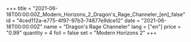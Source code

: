 +++
title = "2021-06-18T00:00:00Z_Modern_Horizons_2_Dragon's_Rage_Channeler_[en]_false"
id = "4ced112a-e775-4f97-97b3-74877e9dce12"
date = "2021-06-18T00:00:00Z"
name = "Dragon's Rage Channeler"
lang = ["en"]
price = "0.99"
quantity = 4
foil = false
set = "Modern Horizons 2"
+++
